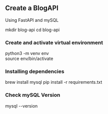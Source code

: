 ## Create a BlogAPI
Using FastAPI and mySQL

mkdir blog-api
cd blog-api


### Create and activate virtual environment 

python3 -m venv env
<br/>
source env/bin/activate


### Installing dependencies
brew install mysql 
pip install -r requirements.txt

### Check mySQL Version
mysql --version

